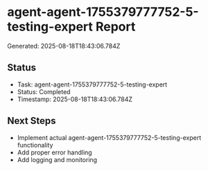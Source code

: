 # agent-agent-1755379777752-5-testing-expert Report

Generated: 2025-08-18T18:43:06.784Z

## Status
- Task: agent-agent-1755379777752-5-testing-expert
- Status: Completed
- Timestamp: 2025-08-18T18:43:06.784Z

## Next Steps
- Implement actual agent-agent-1755379777752-5-testing-expert functionality
- Add proper error handling
- Add logging and monitoring
